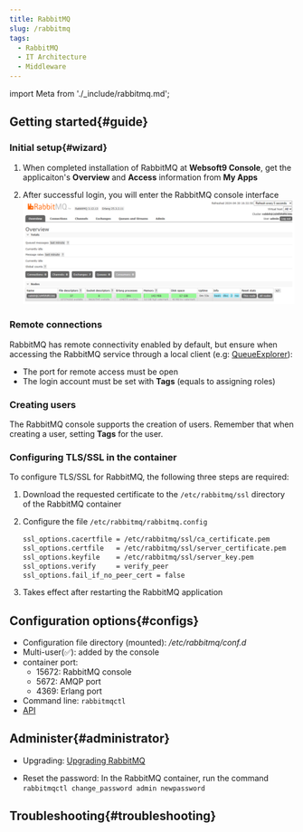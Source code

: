 ```yaml
---
title: RabbitMQ
slug: /rabbitmq
tags:
  - RabbitMQ 
  - IT Architecture
  - Middleware
---
```


import Meta from './_include/rabbitmq.md';

<Meta name="meta" />

## Getting started{#guide}

### Initial setup{#wizard}

1. When completed installation of RabbitMQ at **Websoft9 Console**, get the applicaiton's **Overview** and **Access** information from **My Apps**  

2. After successful login, you will enter the RabbitMQ console interface
   ![](./assets/rabbitmq-backend-websoft9.png)

### Remote connections

RabbitMQ has remote connectivity enabled by default, but ensure when accessing the RabbitMQ service through a local client (e.g: [QueueExplorer](https://www.cogin.com/mq/index.php)):

- The port for remote access must be open
- The login account must be set with **Tags** (equals to assigning roles)

### Creating users

The RabbitMQ console supports the creation of users. Remember that when creating a user, setting **Tags** for the user. 

### Configuring TLS/SSL in the container

To configure TLS/SSL for RabbitMQ, the following three steps are required:

1. Download the requested certificate to the `/etc/rabbitmq/ssl` directory of the RabbitMQ container  

2. Configure the file `/etc/rabbitmq/rabbitmq.config`

    ```
    ssl_options.cacertfile = /etc/rabbitmq/ssl/ca_certificate.pem
    ssl_options.certfile   = /etc/rabbitmq/ssl/server_certificate.pem
    ssl_options.keyfile    = /etc/rabbitmq/ssl/server_key.pem
    ssl_options.verify     = verify_peer
    ssl_options.fail_if_no_peer_cert = false
    ```

3. Takes effect after restarting the RabbitMQ application


## Configuration options{#configs}

- Configuration file directory (mounted): */etc/rabbitmq/conf.d*
- Multi-user(✅): added by the console
- container port:
  - 15672: RabbitMQ console
  - 5672: AMQP port
  - 4369: Erlang port
- Command line: `rabbitmqctl`
- [API](https://www.rabbitmq.com/dotnet-api-guide.html)

## Administer{#administrator}

- Upgrading: [Upgrading RabbitMQ](https://www.rabbitmq.com/upgrade.html)

- Reset the password: In the RabbitMQ container, run the command `rabbitmqctl change_password admin newpassword`

## Troubleshooting{#troubleshooting}

